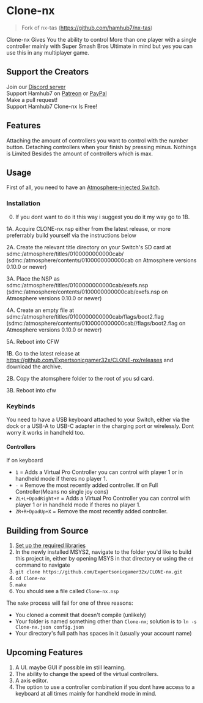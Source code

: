 # Clone-nx
> Fork of nx-tas (https://github.com/hamhub7/nx-tas)

Clone-nx Gives You the ability to control More than one player with a single controller mainly with Super Smash Bros Ultimate in mind but yes you can use this in any multiplayer game.

## Support the Creators
Join our [Discord server](http://discord.gg/qeamCcV)  
Support Hamhub7 on [Patreon](https://www.patreon.com/aaronhh) or [PayPal](https://www.paypal.me/aaronhamhub)  
Make a pull request!  
Support Hamhub7 Clone-nx Is Free!

## Features
Attaching the amount of controllers you want to control with the number button.
Detaching controllers when your finish by pressing minus. Nothings is Limited Besides the amount of controllers which is max.

## Usage
First of all, you need to have an [Atmosphere-injected Switch](https://switch.homebrew.guide/).

### Installation
0. If you dont want to do it this way i suggest you do it my way go to 1B.

1A. Acquire CLONE-nx.nsp either from the latest release, or more preferrably build yourself via the instructions below

2A. Create the relevant title directory on your Switch's SD card at sdmc:/atmosphere/titles/0100000000000cab/ (sdmc:/atmosphere/contents/0100000000000cab on Atmosphere versions 0.10.0 or newer)

3A. Place the NSP as sdmc:/atmosphere/titles/0100000000000cab/exefs.nsp (sdmc:/atmosphere/contents/0100000000000cab/exefs.nsp on Atmosphere versions 0.10.0 or newer)

4A. Create an empty file at sdmc:/atmosphere/titles/0100000000000cab/flags/boot2.flag (sdmc:/atmosphere/contents/0100000000000cab//flags/boot2.flag on Atmosphere versions 0.10.0 or newer)

5A. Reboot into CFW

1B. Go to the latest release at https://github.com/Expertsonicgamer32x/CLONE-nx/releases and download the archive.

2B. Copy the atomsphere folder to the root of you sd card.

3B. Reboot into cfw

### Keybinds
You need to have a USB keyboard attached to your Switch, either via the dock or a USB-A to USB-C adapter in the charging port or wirelessly. Dont worry it works in handheld too.

#### Controllers
If on keyboard
- `1` = Adds a Virtual Pro Controller you can control with player 1 or in handheld mode if theres no player 1. 
- `-` = Remove the most recently added controller.
If on Full Controller(Means no single joy cons)
- `ZL+L+DpadRight+Y` = Adds a Virtual Pro Controller you can control with player 1 or in handheld mode if theres no player 1. 
- `ZR+R+DpadUp+X` = Remove the most recently added controller.

## Building from Source
1. [Set up the required libraries](https://switchbrew.org/wiki/Setting_up_Development_Environment)
2. In the newly installed MSYS2, navigate to the folder you'd like to build this project in, either by opening MSYS in that directory or using the `cd` command to navigate
3. `git clone https://github.com/Expertsonicgamer32x/CLONE-nx.git`
4. `cd Clone-nx`
5. `make`
6. You should see a file called `Clone-nx.nsp`

The `make` process will fail for one of three reasons:
- You cloned a commit that doesn't compile (unlikely)
- Your folder is named something other than `Clone-nx`; solution is to `ln -s Clone-nx.json config.json`
- Your directory's full path has spaces in it (usually your account name)

## Upcoming Features
1. A UI. maybe GUI if possible im still learning.
2. The ability to change the speed of the virtual controllers.
3. A axis editor.
4. The option to use a controller combination if you dont have access to a keyboard at all times mainly for handheld mode in mind.


